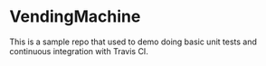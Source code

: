 # VendingMachine
This is a sample repo that used to demo doing basic unit tests and continuous integration with Travis CI.
